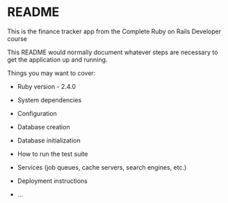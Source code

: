 # README

This is the finance tracker app from the Complete Ruby on Rails Developer course

This README would normally document whatever steps are necessary to get the
application up and running.

Things you may want to cover:

* Ruby version - 2.4.0

* System dependencies

* Configuration

* Database creation

* Database initialization

* How to run the test suite

* Services (job queues, cache servers, search engines, etc.)

* Deployment instructions

* ...